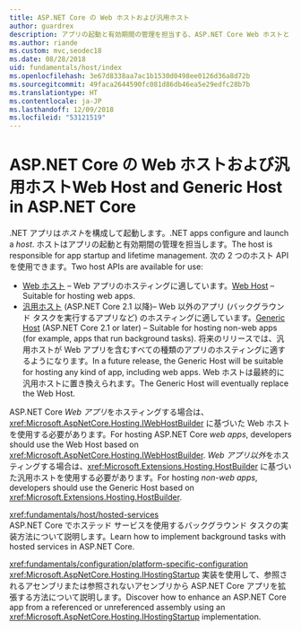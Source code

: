 ```yaml
---
title: ASP.NET Core の Web ホストおよび汎用ホスト
author: guardrex
description: アプリの起動と有効期間の管理を担当する、ASP.NET Core Web ホストと .NET 汎用ホストについて説明します。
ms.author: riande
ms.custom: mvc,seodec18
ms.date: 08/28/2018
uid: fundamentals/host/index
ms.openlocfilehash: 3e67d8338aa7ac1b1530d0498ee0126d36a8d72b
ms.sourcegitcommit: 49faca2644590fc081d86db46ea5e29edfc28b7b
ms.translationtype: HT
ms.contentlocale: ja-JP
ms.lasthandoff: 12/09/2018
ms.locfileid: "53121519"
---
```

# <a name="web-host-and-generic-host-in-aspnet-core"></a><span data-ttu-id="e160d-103">ASP.NET Core の Web ホストおよび汎用ホスト</span><span class="sxs-lookup"><span data-stu-id="e160d-103">Web Host and Generic Host in ASP.NET Core</span></span>

<span data-ttu-id="e160d-104">.NET アプリは*ホスト*を構成して起動します。</span><span class="sxs-lookup"><span data-stu-id="e160d-104">.NET apps configure and launch a *host*.</span></span> <span data-ttu-id="e160d-105">ホストはアプリの起動と有効期間の管理を担当します。</span><span class="sxs-lookup"><span data-stu-id="e160d-105">The host is responsible for app startup and lifetime management.</span></span> <span data-ttu-id="e160d-106">次の 2 つのホスト API を使用できます。</span><span class="sxs-lookup"><span data-stu-id="e160d-106">Two host APIs are available for use:</span></span>

* <span data-ttu-id="e160d-107">[Web ホスト](xref:fundamentals/host/web-host) &ndash; Web アプリのホスティングに適しています。</span><span class="sxs-lookup"><span data-stu-id="e160d-107">[Web Host](xref:fundamentals/host/web-host) &ndash; Suitable for hosting web apps.</span></span>
* <span data-ttu-id="e160d-108">[汎用ホスト](xref:fundamentals/host/generic-host) (ASP.NET Core 2.1 以降)&ndash; Web 以外のアプリ (バックグラウンド タスクを実行するアプリなど) のホスティングに適しています。</span><span class="sxs-lookup"><span data-stu-id="e160d-108">[Generic Host](xref:fundamentals/host/generic-host) (ASP.NET Core 2.1 or later) &ndash; Suitable for hosting non-web apps (for example, apps that run background tasks).</span></span> <span data-ttu-id="e160d-109">将来のリリースでは、汎用ホストが Web アプリを含むすべての種類のアプリのホスティングに適するようになります。</span><span class="sxs-lookup"><span data-stu-id="e160d-109">In a future release, the Generic Host will be suitable for hosting any kind of app, including web apps.</span></span> <span data-ttu-id="e160d-110">Web ホストは最終的に汎用ホストに置き換えられます。</span><span class="sxs-lookup"><span data-stu-id="e160d-110">The Generic Host will eventually replace the Web Host.</span></span>

<span data-ttu-id="e160d-111">ASP.NET Core *Web アプリ*をホスティングする場合は、<xref:Microsoft.AspNetCore.Hosting.IWebHostBuilder> に基づいた Web ホストを使用する必要があります。</span><span class="sxs-lookup"><span data-stu-id="e160d-111">For hosting ASP.NET Core *web apps*, developers should use the Web Host based on <xref:Microsoft.AspNetCore.Hosting.IWebHostBuilder>.</span></span> <span data-ttu-id="e160d-112">*Web アプリ以外*をホスティングする場合は、<xref:Microsoft.Extensions.Hosting.HostBuilder> に基づいた汎用ホストを使用する必要があります。</span><span class="sxs-lookup"><span data-stu-id="e160d-112">For hosting *non-web apps*, developers should use the Generic Host based on <xref:Microsoft.Extensions.Hosting.HostBuilder>.</span></span>

<xref:fundamentals/host/hosted-services>  
<span data-ttu-id="e160d-113">ASP.NET Core でホステッド サービスを使用するバックグラウンド タスクの実装方法について説明します。</span><span class="sxs-lookup"><span data-stu-id="e160d-113">Learn how to implement background tasks with hosted services in ASP.NET Core.</span></span>

<xref:fundamentals/configuration/platform-specific-configuration>  
<span data-ttu-id="e160d-114"><xref:Microsoft.AspNetCore.Hosting.IHostingStartup> 実装を使用して、参照されるアセンブリまたは参照されないアセンブリから ASP.NET Core アプリを拡張する方法について説明します。</span><span class="sxs-lookup"><span data-stu-id="e160d-114">Discover how to enhance an ASP.NET Core app from a referenced or unreferenced assembly using an <xref:Microsoft.AspNetCore.Hosting.IHostingStartup> implementation.</span></span>
